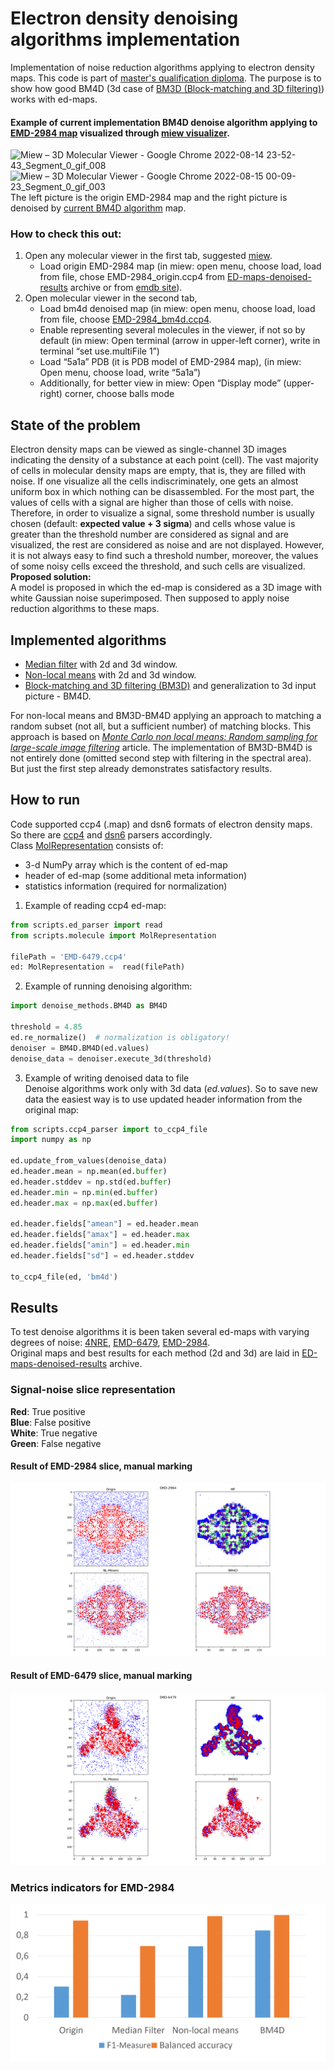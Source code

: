 # Electron density denoising algorithms implementation 
Implementation of noise reduction algorithms applying to electron density maps. This code is part of [master's qualification diploma](https://elib.spbstu.ru/dl/3/2020/vr/vr20-1604.pdf/en/info).
The purpose is to show how good BM4D (3d case of [BM3D (Block-matching and 3D filtering)](https://en.wikipedia.org/wiki/Block-matching_and_3D_filtering)) works with ed-maps.

#### Example of current implementation BM4D denoise algorithm applying to [EMD-2984 map](https://www.ebi.ac.uk/emdb/EMD-2984) visualized through [miew visualizer](https://miew.app).
![Miew – 3D Molecular Viewer - Google Chrome 2022-08-14 23-52-43_Segment_0_gif_008](https://user-images.githubusercontent.com/22669290/184553404-890da389-0adb-4dd1-9914-2c5e9c3e7aa5.gif)
![Miew – 3D Molecular Viewer - Google Chrome 2022-08-15 00-09-23_Segment_0_gif_003](https://user-images.githubusercontent.com/22669290/184553710-2a7382c4-0fbf-443e-817d-8df28a11c41e.gif)  
The left picture is the origin EMD-2984 map and the right picture is denoised by [current BM4D algorithm](https://github.com/LesikDee/ED_Denoising/blob/master/denoise_methods/BM4D.py) map. 

### How to check this out:
1. Open any molecular viewer in the first tab, suggested [miew](https://miew.app).
   - Load origin EMD-2984 map (in miew: open menu, choose load, load from file, chose EMD-2984_origin.ccp4 from [ED-maps-denoised-results](https://drive.google.com/file/d/1mYSBrdHIVrSlMNVcsnoMS7dYfFaJ06l4/view?usp=sharing) archive or from [emdb site](https://www.ebi.ac.uk/emdb/EMD-2984)).
2. Open molecular viewer in the second tab,
   - Load bm4d denoised map (in miew: open menu, choose load, load from file, choose [EMD-2984_bm4d.ccp4](https://drive.google.com/file/d/1jRJorxflOojTLKQzi0J8fyxSohO1mKd5/view?usp=sharing). 
   - Enable representing several molecules in the viewer, if not so by default (in miew: Open terminal (arrow in upper-left corner), write in terminal “set use.multiFile 1”)
   - Load “5a1a” PDB (it is PDB model of EMD-2984 map), (in miew: Open menu, choose load, write “5a1a”)
   - Additionally, for better view in miew: Open “Display mode” (upper-right) corner, choose balls mode

## State of the problem
Electron density maps can be viewed as single-channel 3D images indicating the density of a substance at each point (cell).
The vast majority of cells in molecular density maps are empty, that is, they are filled with noise.
If one visualize all the cells indiscriminately, one gets an almost uniform box in which nothing can be disassembled.
For the most part, the values of cells with a signal are higher than those of cells with noise.
Therefore, in order to visualize a signal, some threshold number is usually chosen (default: **expected value + 3 sigma**) 
and cells whose value is greater than the threshold number are considered as signal and are visualized, the rest are considered as noise and are not displayed.
However, it is not always easy to find such a threshold number, moreover, the values of some noisy cells exceed the threshold,
and such cells are visualized.  
**Proposed solution:**  
A model is proposed in which the ed-map is considered as a 3D image with white Gaussian noise superimposed. 
Then supposed to apply noise reduction algorithms to these maps.

## Implemented algorithms
- [Median filter](https://en.wikipedia.org/wiki/Median_filter) with 2d and 3d window.
- [Non-local means](https://en.wikipedia.org/wiki/Non-local_means) with 2d and 3d window.
- [Block-matching and 3D filtering (BM3D)](https://en.wikipedia.org/wiki/Non-local_means) and generalization to 3d input picture - BM4D.

For non-local means and BM3D-BM4D applying an approach to matching a random subset (not all, but a sufficient number) of matching blocks. This approach 
is based on [*Monte Carlo non local means: Random sampling for large-scale image filtering*](https://arxiv.org/abs/1312.7366) article.
The implementation of BM3D-BM4D is not entirely done (omitted second step with filtering in the spectral area). But just the first step already demonstrates satisfactory results.

## How to run
Code supported ccp4 (.map) and dsn6 formats of electron density maps. So there are
[ccp4](https://github.com/LesikDee/ED_Denoising/blob/add-readme/scripts/ccp4_parser.py) and
[dsn6](https://github.com/LesikDee/ED_Denoising/blob/add-readme/scripts/dsn6_parser.py) parsers accordingly.  
Class [MolRepresentation](https://github.com/LesikDee/ED_Denoising/blob/add-readme/scripts/molecule.py) consists of:
- 3-d NumPy array which is the content of ed-map
- header of ed-map (some additional meta information)
- statistics information (required for normalization)

1) Example of reading ccp4 ed-map:  
```python
from scripts.ed_parser import read
from scripts.molecule import MolRepresentation

filePath = 'EMD-6479.ccp4'
ed: MolRepresentation =  read(filePath)
```

2) Example of running denoising algorithm:  
```python
import denoise_methods.BM4D as BM4D

threshold = 4.85
ed.re_normalize()  # normalization is obligatory!
denoiser = BM4D.BM4D(ed.values)
denoise_data = denoiser.execute_3d(threshold)
```
3) Example of writing denoised data to file  
Denoise algorithms work only with 3d data (*ed.values*). So to save new data the easiest way is to use updated header information from the original map:
```python
from scripts.ccp4_parser import to_ccp4_file
import numpy as np

ed.update_from_values(denoise_data)
ed.header.mean = np.mean(ed.buffer)
ed.header.stddev = np.std(ed.buffer)
ed.header.min = np.min(ed.buffer)
ed.header.max = np.max(ed.buffer)

ed.header.fields["amean"] = ed.header.mean
ed.header.fields["amax"] = ed.header.max
ed.header.fields["amin"] = ed.header.min
ed.header.fields["sd"] = ed.header.stddev

to_ccp4_file(ed, 'bm4d')
```
## Results
To test denoise algorithms it is been taken several ed-maps with varying degrees of noise: [4NRE](https://www.rcsb.org/structure/4nre), [EMD-6479](https://www.ebi.ac.uk/emdb/EMD-6479), [EMD-2984](https://www.ebi.ac.uk/emdb/EMD-2984).  
Original maps and best results for each method (2d and 3d) are laid in [ED-maps-denoised-results](https://drive.google.com/file/d/1mYSBrdHIVrSlMNVcsnoMS7dYfFaJ06l4/view?usp=sharing) archive.

### Signal-noise slice representation
**Red**: True positive  
**Blue**: False positive  
**White**: True negative    
**Green**: False negative  

#### Result of EMD-2984 slice, manual marking
![emd-2984-signal-noise](https://github.com/LesikDee/ED_Denoising/blob/master/results/emd2984.png)  

#### Result of EMD-6479 slice, manual marking
![emd-6479-signal-noise](https://github.com/LesikDee/ED_Denoising/blob/master/results/emd6479.png)  

### Metrics indicators for EMD-2984
![emd-6479-metrics-indicators](https://github.com/LesikDee/ED_Denoising/blob/master/results/metrics.png)  